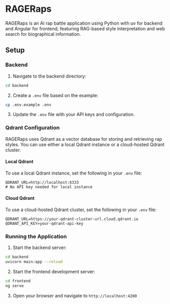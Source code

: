 # RAGERaps

RAGERaps is an AI rap battle application using Python with uv for backend and Angular for frontend, featuring RAG-based style interpretation and web search for biographical information.

## Setup

### Backend

1. Navigate to the backend directory:
```bash
cd backend
```

2. Create a `.env` file based on the example:
```bash
cp .env.example .env
```

3. Update the `.env` file with your API keys and configuration.

### Qdrant Configuration

RAGERaps uses Qdrant as a vector database for storing and retrieving rap styles. You can use either a local Qdrant instance or a cloud-hosted Qdrant cluster.

#### Local Qdrant

To use a local Qdrant instance, set the following in your `.env` file:
```
QDRANT_URL=http://localhost:6333
# No API key needed for local instance
```

#### Cloud Qdrant

To use a cloud-hosted Qdrant cluster, set the following in your `.env` file:
```
QDRANT_URL=https://your-qdrant-cluster-url.cloud.qdrant.io
QDRANT_API_KEY=your-qdrant-api-key
```

### Running the Application

1. Start the backend server:
```bash
cd backend
uvicorn main:app --reload
```

2. Start the frontend development server:
```bash
cd frontend
ng serve
```

3. Open your browser and navigate to `http://localhost:4200`
